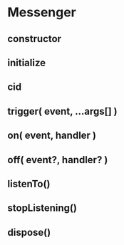 # Messenger

## constructor

## initialize

## cid

## trigger( event, ...args[] )

## on( event, handler )

## off( event?, handler? )

## listenTo()

## stopListening()

## dispose()